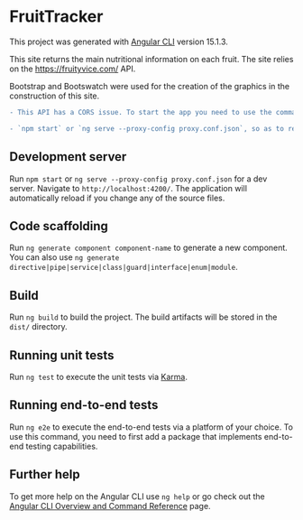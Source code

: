# FruitTracker

This project was generated with [Angular CLI](https://github.com/angular/angular-cli) version 15.1.3.

This site returns the main nutritional information on each fruit. The site relies on the https://fruityvice.com/ API.

Bootstrap and Bootswatch were used for the creation of the graphics in the construction of this site.

```diff
- This API has a CORS issue. To start the app you need to use the command:

- `npm start` or `ng serve --proxy-config proxy.conf.json`, so as to rely on the proxy.conf.js which is inside the code. The site doesn't work from /dist.
```
## Development server

Run `npm start` or `ng serve --proxy-config proxy.conf.json` for a dev server. Navigate to `http://localhost:4200/`. The application will automatically reload if you change any of the source files.

## Code scaffolding

Run `ng generate component component-name` to generate a new component. You can also use `ng generate directive|pipe|service|class|guard|interface|enum|module`.

## Build

Run `ng build` to build the project. The build artifacts will be stored in the `dist/` directory.

## Running unit tests

Run `ng test` to execute the unit tests via [Karma](https://karma-runner.github.io).

## Running end-to-end tests

Run `ng e2e` to execute the end-to-end tests via a platform of your choice. To use this command, you need to first add a package that implements end-to-end testing capabilities.

## Further help

To get more help on the Angular CLI use `ng help` or go check out the [Angular CLI Overview and Command Reference](https://angular.io/cli) page.
